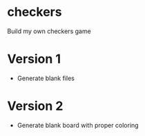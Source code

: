 # checkers
Build my own checkers game

# Version 1
- Generate blank files

# Version 2
- Generate blank board with proper coloring